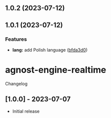 ## 1.0.2 (2023-07-12)



## 1.0.1 (2023-07-12)


### Features

* **lang:** add Polish language ([bfda3d0](https://github.com/zinedkaloc/rls/commit/bfda3d0dfc2a9b6888c7f45e8a36d673155df877))



# agnost-engine-realtime

Changelog

## [1.0.0] - 2023-07-07

- Initial release
